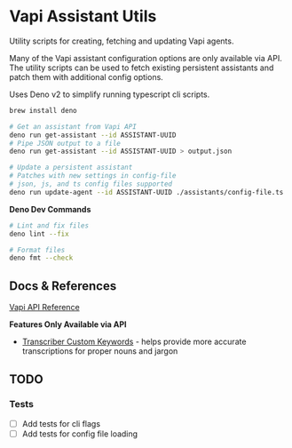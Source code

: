 # Vapi Assistant Utils

Utility scripts for creating, fetching and updating Vapi agents.

Many of the Vapi assistant configuration options are only available via API. The utility scripts can
be used to fetch existing persistent assistants and patch them with additional config options.

Uses Deno v2 to simplify running typescript cli scripts.

```bash
brew install deno

# Get an assistant from Vapi API
deno run get-assistant --id ASSISTANT-UUID
# Pipe JSON output to a file
deno run get-assistant --id ASSISTANT-UUID > output.json

# Update a persistent assistant
# Patches with new settings in config-file
# json, js, and ts config files supported
deno run update-agent --id ASSISTANT-UUID ./assistants/config-file.ts
```

**Deno Dev Commands**

```bash
# Lint and fix files
deno lint --fix

# Format files
deno fmt --check
```

## Docs & References

[Vapi API Reference](https://docs.vapi.ai/api-reference/assistants/get-assistant)

**Features Only Available via API**

- [Transcriber Custom Keywords](https://docs.vapi.ai/customization/custom-keywords) - helps provide
  more accurate transcriptions for proper nouns and jargon

## TODO

### Tests

- [ ] Add tests for cli flags
- [ ] Add tests for config file loading
